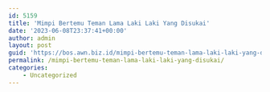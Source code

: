 ```yaml
---
id: 5159
title: 'Mimpi Bertemu Teman Lama Laki Laki Yang Disukai'
date: '2023-06-08T23:37:41+00:00'
author: admin
layout: post
guid: 'https://bos.awn.biz.id/mimpi-bertemu-teman-lama-laki-laki-yang-disukai/'
permalink: /mimpi-bertemu-teman-lama-laki-laki-yang-disukai/
categories:
    - Uncategorized
---
```


